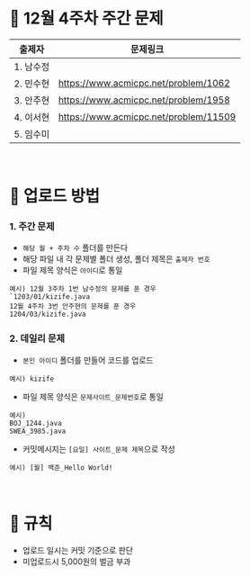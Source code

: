 # 🧩 12월 4주차 주간 문제
| 출제자    | 문제링크                                  |
|--------|---------------------------------------|
| 1. 남수정 |  |
| 2. 민수현 | https://www.acmicpc.net/problem/1062 |
| 3. 안주현 | https://www.acmicpc.net/problem/1958 |
| 4. 이서현 | https://www.acmicpc.net/problem/11509 |
| 5. 임수미 |  |

<br/>

# 📂 업로드 방법
### 1. 주간 문제 
- `해당 월 + 주차 수` 폴더를 만든다
- 해당 파일 내 각 문제별 폴더 생성, 폴더 제목은 `출제자 번호`
- 파일 제목 양식은 `아이디`로 통일
```declarative
예시) 12월 3주차 1번 남수정의 문제를 푼 경우
`1203/01/kizife.java
12월 4주차 3번 안주현의 문제를 푼 경우 
1204/03/kizife.java
```
 

### 2. 데일리 문제
- `본인 아이디` 폴더를 만들어 코드를 업로드
```declarative
예시) kizife
```
- 파일 제목 양식은 `문제사이트_문제번호`로 통일
```declarative
예시) 
BOJ_1244.java 
SWEA_3985.java
```
- 커밋메시지는 `[요일] 사이트_문제 제목`으로 작성 
```declarative
예시) [월] 백준_Hello World!
``` 

<br/>

# 💸 규칙
- 업로드 일시는 커밋 기준으로 판단 
- 미업로드시 5,000원의 벌금 부과
